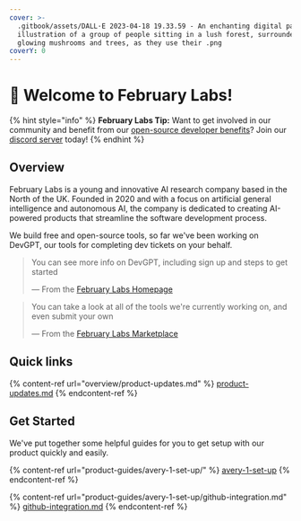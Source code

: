 ```yaml
---
cover: >-
  .gitbook/assets/DALL·E 2023-04-18 19.33.59 - An enchanting digital pastel
  illustration of a group of people sitting in a lush forest, surrounded by
  glowing mushrooms and trees, as they use their .png
coverY: 0
---
```


# 👋 Welcome to February Labs!

{% hint style="info" %}
**February Labs Tip:** Want to get involved in our community and benefit from our [open-source developer benefits](info/open-source-contributor-benefits.md)? Join our [discord server](https://discord.gg/6GFtwzuvtw) today!
{% endhint %}

## Overview

February Labs is a young and innovative AI research company based in the North of the UK. Founded in 2020 and with a focus on artificial general intelligence and autonomous AI, the company is dedicated to creating AI-powered products that streamline the software development process.

We build free and open-source tools, so far we've been working on DevGPT, our tools for completing dev tickets on your behalf.

> You can see more info on DevGPT, including sign up and steps to get started
>
> — From the [February Labs Homepage](https://feb.co.uk)

> You can take a look at all of the tools we're currently working on, and even submit your own
>
> — From the [February Labs Marketplace](https://feb.co.uk/marketplace)

## Quick links

{% content-ref url="overview/product-updates.md" %}
[product-updates.md](overview/product-updates.md)
{% endcontent-ref %}

## Get Started

We've put together some helpful guides for you to get setup with our product quickly and easily.

{% content-ref url="product-guides/avery-1-set-up/" %}
[avery-1-set-up](product-guides/avery-1-set-up/)
{% endcontent-ref %}

{% content-ref url="product-guides/avery-1-set-up/github-integration.md" %}
[github-integration.md](product-guides/avery-1-set-up/github-integration.md)
{% endcontent-ref %}
